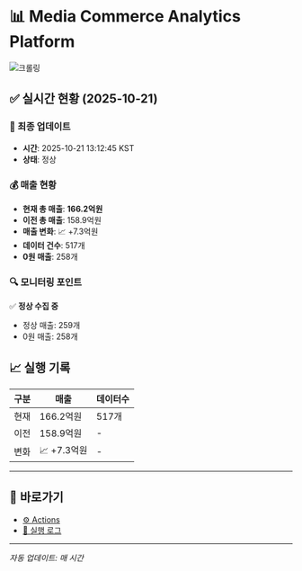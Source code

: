 # 📊 Media Commerce Analytics Platform

![크롤링](https://img.shields.io/badge/크롤링-정상-green)

## ✅ 실시간 현황 (2025-10-21)

### 📍 최종 업데이트
- **시간**: 2025-10-21 13:12:45 KST
- **상태**: 정상

### 💰 매출 현황
- **현재 총 매출**: **166.2억원**
- **이전 총 매출**: 158.9억원
- **매출 변화**: 📈 +7.3억원
- **데이터 건수**: 517개
- **0원 매출**: 258개

### 🔍 모니터링 포인트

✅ **정상 수집 중**
- 정상 매출: 259개
- 0원 매출: 258개


## 📈 실행 기록

| 구분 | 매출 | 데이터수 |
|------|------|----------|
| 현재 | 166.2억원 | 517개 |
| 이전 | 158.9억원 | - |
| 변화 | 📈 +7.3억원 | - |

---

## 🔗 바로가기

- [⚙️ Actions](../../actions)
- [📝 실행 로그](../../actions/workflows/daily_scraping.yml)

---

*자동 업데이트: 매 시간*
